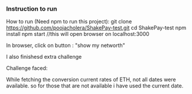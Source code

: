 ### Instruction to run

How  to run (Need npm to run this project):
git clone https://github.com/poojacholera/ShakePay-test.git
cd ShakePay-test
npm install
npm start //this will open browser on localhost:3000

In browser, click on button : "show my networth"


I also finishesd extra challenge

Challenge faced:

While fetching the conversion current rates of ETH,
not all dates were available.
so for those that are not available i have used the current date.

